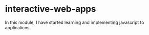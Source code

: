 # interactive-web-apps
 
In this module, I have started learning and implementing javascript to applications
